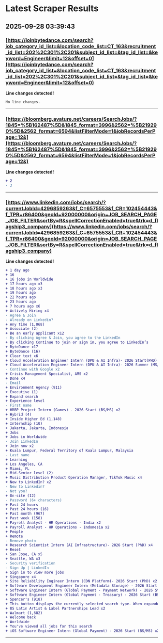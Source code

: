 # Latest Scraper Results

## 2025-09-28 03:39:43

### [https://joinbytedance.com/search?job_category_id_list=&location_code_list=CT_163&recruitment_id_list=202%2C301%2C201&subject_id_list=&tag_id_list=&keyword=Engineer&limit=12&offset=0](https://joinbytedance.com/search?job_category_id_list=&location_code_list=CT_163&recruitment_id_list=202%2C301%2C201&subject_id_list=&tag_id_list=&keyword=Engineer&limit=12&offset=0)

**Line changes detected!**

```diff
No line changes.
```

---
### [https://bloomberg.avature.net/careers/SearchJobs/?1845=%5B162487%5D&1845_format=3996&2562=%5B219290%5D&2562_format=6594&listFilterMode=1&jobRecordsPerPage=12&](https://bloomberg.avature.net/careers/SearchJobs/?1845=%5B162487%5D&1845_format=3996&2562=%5B219290%5D&2562_format=6594&listFilterMode=1&jobRecordsPerPage=12&)

**Line changes detected!**

```diff
+ 2
- 3
```

---
### [https://www.linkedin.com/jobs/search/?currentJobId=4296859263&f_C=6575553&f_CR=102454443&f_TPR=r86400&geoId=92000000&origin=JOB_SEARCH_PAGE_JOB_FILTER&sortBy=R&spellCorrectionEnabled=true&trk=d_flagship3_company](https://www.linkedin.com/jobs/search/?currentJobId=4296859263&f_C=6575553&f_CR=102454443&f_TPR=r86400&geoId=92000000&origin=JOB_SEARCH_PAGE_JOB_FILTER&sortBy=R&spellCorrectionEnabled=true&trk=d_flagship3_company)

**Line changes detected!**

```diff
+ 1 day ago
+ 16
+ 16 jobs in Worldwide
+ 17 hours ago x3
+ 18 hours ago x3
+ 19 hours ago
+ 22 hours ago
+ 23 hours ago
+ 7 hours ago x6
+ Actively Hiring x4
- Agree & Join
- Already on Linkedin?
+ Any time (1,068)
+ Associate (2)
+ Be an early applicant x12
- By clicking Agree & Join, you agree to the LinkedIn
+ By clicking Continue to join or sign in, you agree to LinkedIn’s
+ ByteDance x17
+ ByteDance (16)
+ Clear text x6
+ Cloud Acceleration Engineer Intern (DPU & AI Infra)- 2026 Start(PHD) x2
+ Cloud Acceleration Engineer Intern (DPU & AI Infra)- 2026 Summer (MS/BS) x2
- Continue with Google x2
+ Crisis Management Specialist, AMS x2
+ Done x4
- Email
+ Environment Agency (911)
+ Executive (1)
+ Expand search
+ Experience level
- First name
+ HRBP Project Intern (Games) - 2026 Start (BS/MS) x2
+ Hybrid (4)
+ Inside Higher Ed (1,148)
+ Internship (10)
+ Jakarta, Jakarta, Indonesia
+ Jobs
+ Jobs in Worldwide
- Join LinkedIn
+ Join now x2
+ Kuala Lumpur, Federal Territory of Kuala Lumpur, Malaysia
- Last name
+ Learning
+ Los Angeles, CA
+ Miami, FL
+ Mid-Senior level (2)
+ Music Distribution Product Operation Manager, TikTok Music x4
+ New to LinkedIn? x2
- New to Linkedin?
- Not you?
+ On-site (12)
- Password (6+ characters)
+ Past 24 hours
+ Past 24 hours (16)
+ Past month (967)
+ Past week (158)
+ Payroll Analyst - HR Operations - India x2
+ Payroll Analyst - HR Operations - Indonesia x2
+ People
+ Remote
- Remove photo
+ Research Scientist Intern (AI Infrastructure)- 2026 Start (PhD) x4
+ Reset
+ San Jose, CA x5
+ Seattle, WA x3
- Security verification
- Sign Up | LinkedIn
+ Sign in to view more jobs
+ Singapore x4
+ Site Reliability Engineer Intern (CDN Platform)- 2026 Start (PhD) x2
+ Software Development Engineer Intern (Metadata Storage) - 2026 Start (PhD) x2
+ Software Engineer Intern (Global Payment - Payment Network) - 2026 Start (BS/MS) x2
+ Software Engineer Intern (Global Payment - Treasury) - 2026 Start (BS/MS) x2
+ Spencer's (918)
+ This button displays the currently selected search type. When expanded it provides a list of search options that will switch the search inputs to match the current selection.
+ US Latin Artist & Label Partnerships Lead x2
+ Walmart (1,682)
+ Welcome back
+ Worldwide
+ You've viewed all jobs for this search
+ iOS Software Engineer Intern (Global Payment) - 2026 Start (BS/MS) x2
```

---
